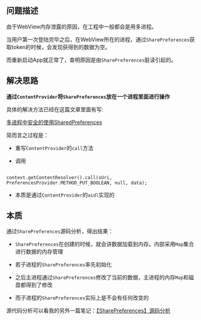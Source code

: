 

## 问题描述

由于WebView内存泄露的原因，在工程中一般都会是用多进程。

当用户第一次登陆完毕之后，在WebView所在的进程，通过`SharePreferences`获取token的时候，会发现获得到的数据为空。

而重新启动App就正常了，查明原因是由`SharePreferences`脏读引起的。
<!-- more -->


## 解决思路

**通过`ContentProvider`将`SharePreferences`放在一个进程里面进行操作**



具体的解决方法已经在这篇文章里面有写:

[多进程中安全的使用SharedPreferences](http://melodyxxx.com/2016/08/04/%E5%A4%9A%E8%BF%9B%E7%A8%8B%E4%B8%AD%E5%AE%89%E5%85%A8%E7%9A%84%E4%BD%BF%E7%94%A8SharedPreferences/)



简而言之过程是：

* 重写`ContentProvider`的`call`方法

* 调用 

```

context.getContentResolver().call(sUri, PreferencesProvider.METHOD_PUT_BOOLEAN, null, data);
```

* 本质是通过`ContentProvider`的`aidl`实现的



## 本质

通过`SharePreferences`源码分析，得出结果：

* `SharePreferences`在创建的时候，就会讲数据加载到内存。内部采用`Map`集合进行数据的内存管理

* 若子进程的`SharePreferences`率先初始化

* 之后主进程通过`SharePreferences`修改了当前的数据，主进程的内存`Map`和磁盘都得到了修改

* 而子进程的`SharePreferences`实际上是不会有任何改变的



源代码分析可以看我的另外一篇笔记：[【SharePreferences】源码分析](http://www.hanszone.xyz/2016/10/27/%E3%80%90SharePreferences%E3%80%91%E6%BA%90%E7%A0%81%E5%88%86%E6%9E%90/)



